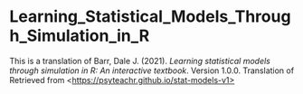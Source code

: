 # Learning_Statistical_Models_Through_Simulation_in_R
This is a translation of Barr, Dale J. (2021). *Learning statistical models through simulation in R: An interactive textbook*. Version 1.0.0. Translation of Retrieved from &lt;https://psyteachr.github.io/stat-models-v1>
